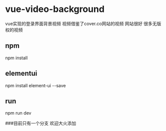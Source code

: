# vue-video-background
vue实现的登录界面背景视频
视频借鉴了cover.co网站的视频 网站很好 很多无版权的视频
## npm
npm install
## elementui
npm install element-ui --save
## run
npm run dev

###目前只有一个分支 欢迎大火添加
